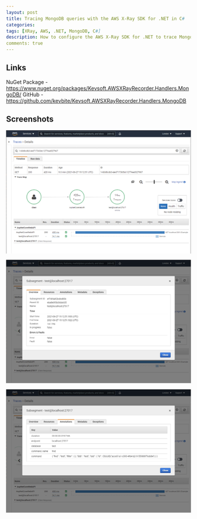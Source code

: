 ```yaml
---
layout: post
title: Tracing MongoDB queries with the AWS X-Ray SDK for .NET in C#
categories:
tags: [XRay, AWS, .NET, MongoDB, C#]
description: How to configure the AWS X-Ray SDK for .NET to trace MongoDB queries
comments: true
---
```


## Links

NuGet Package - https://www.nuget.org/packages/Kevsoft.AWSXRayRecorder.Handlers.MongoDB/
GitHub - https://github.com/kevbite/Kevsoft.AWSXRayRecorder.Handlers.MongoDB

## Screenshots

![XRay Trace Details](/assets/posts/2021-06-27-tracing-mongodb-queries-with-the-aws-x-ray-sdk-for-.net-in-csharp/x-ray-trace-details.png "XRay Trace Details")

![XRay MongoDB Subsegment Overview](/assets/posts/2021-06-27-tracing-mongodb-queries-with-the-aws-x-ray-sdk-for-.net-in-csharp/x-ray-mongodb-subsegment-overview.png "XRay MongoDB Subsegment Overview")

![XRay MongoDB Subsegment Annotations](/assets/posts/2021-06-27-tracing-mongodb-queries-with-the-aws-x-ray-sdk-for-.net-in-csharp/x-ray-mongodb-subsegment-annotations.png "XRay MongoDB Subsegment Annotations")